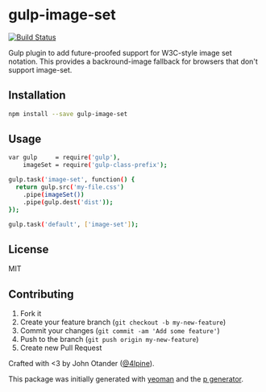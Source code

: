 # gulp-image-set

[![Build Status](https://secure.travis-ci.org/johnotander/gulp-image-set.png?branch=master)](https://travis-ci.org/johnotander/gulp-image-set)

Gulp plugin to add future-proofed support for W3C-style image set notation. This provides a backround-image fallback for browsers
that don't support image-set.

## Installation

```bash
npm install --save gulp-image-set
```

## Usage

```bash
var gulp     = require('gulp'),
    imageSet = require('gulp-class-prefix');

gulp.task('image-set', function() {
  return gulp.src('my-file.css')
    .pipe(imageSet())
    .pipe(gulp.dest('dist'));
});

gulp.task('default', ['image-set']);
```

## License

MIT

## Contributing

1. Fork it
2. Create your feature branch (`git checkout -b my-new-feature`)
3. Commit your changes (`git commit -am 'Add some feature'`)
4. Push to the branch (`git push origin my-new-feature`)
5. Create new Pull Request

Crafted with <3 by John Otander ([@4lpine](https://twitter.com/4lpine)).

This package was initially generated with [yeoman](http://yeoman.io) and the [p generator](https://github.com/johnotander/generator-p.git).
